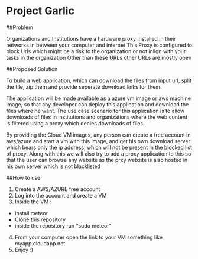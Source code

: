 # Project Garlic

##Problem

Organizations and Institutions have a hardware proxy installed in their networks in between your computer and internet
This Proxy is configured to block Urls which might be a risk to the organization or not inlign with your tasks in the organization
Other than these URLs other URLs are mostly open

##Proposed Solution

To build a web application, which can download the files from input url, split the file,  zip them and provide seperate download links for them. 

The application will be made available as a azure vm image or aws machine image,  so that any developer can deploy this application and download the files where he want. The use case scenario for this application is to allow downloads of files in institutions  and organizations where the web content is filtered using a proxy which denies downloads of files.

By providing the Cloud VM images, any person can create a free account in aws/azure and start a vm  with this image, and get his own download server which bears only the ip address, which will not be present in the blocked list of proxy. Along with this we will also try to add a proxy application to this so that the user can  browse any website as the prxy website is also hosted in his own server which is not blacklisted

##How to use

1. Create a AWS/AZURE free account
2. Log into the account and create a VM
3. Inside the VM :
  * install meteor
  * Clone this repository
  * inside the repository run "sudo meteor"
4. From your computer open the link to your VM something like myapp.cloudapp.net
5. Enjoy :)

